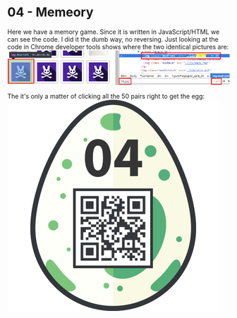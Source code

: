 04 - Memeory
============
Here we have a memory game. Since it is written in JavaScript/HTML we can see the code. I did it the dumb way, no reversing. Just looking at the code in Chrome developer tools shows where the two identical pictures are:
![](./04_screen01.png)

The it's only a matter of clicking all the 50 pairs right to get the egg:
![](./04_egg.png)
